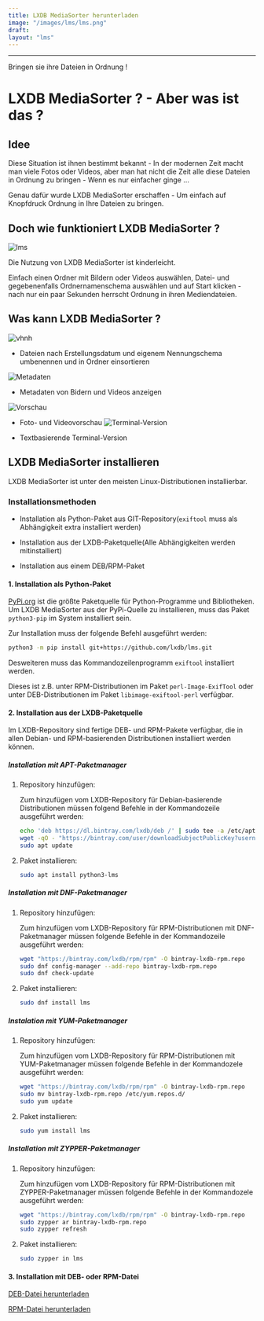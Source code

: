 ```yaml
---
title: LXDB MediaSorter herunterladen
image: "/images/lms/lms.png"
draft:
layout: "lms"
---
```


---
Bringen sie ihre Dateien in Ordnung !

# LXDB MediaSorter ? - Aber was ist das ?

## Idee

Diese Situation ist ihnen bestimmt bekannt - In der modernen Zeit macht man viele Fotos oder Videos, aber man hat nicht die Zeit alle diese Dateien in Ordnung zu bringen - Wenn es nur einfacher ginge ...

Genau dafür wurde LXDB MediaSorter erschaffen - Um einfach auf Knopfdruck Ordnung in Ihre Dateien zu bringen.

## Doch wie funktioniert LXDB MediaSorter ?

![lms](/images/lms/lms-1.png)

Die Nutzung von LXDB MediaSorter ist kinderleicht.

Einfach einen Ordner mit Bildern oder Videos auswählen, Datei- und gegebenenfalls Ordnernamenschema auswählen und auf Start klicken - nach nur ein paar Sekunden herrscht Ordnung in ihren Mediendateien.

## Was kann LXDB MediaSorter ?

![vhnh](/images/lms/vorher-nachher-bt.png)

- Dateien nach Erstellungsdatum und eigenem Nennungschema umbenennen und in Ordner einsortieren

![Metadaten](/images/lms/lms-metadata.png)

- Metadaten von Bidern und Videos anzeigen

![Vorschau](/images/lms/lms-preview.png)

- Foto- und Videovorschau
![Terminal-Version](/images/lms/lms-cli.png)

- Textbasierende Terminal-Version

## LXDB MediaSorter installieren

LXDB MediaSorter ist unter den meisten Linux-Distributionen installierbar.

### Installationsmethoden

- Installation als Python-Paket aus GIT-Repository(```exiftool``` muss als Abhängigkeit extra installiert werden)

- Installation aus der LXDB-Paketquelle(Alle Abhängigkeiten werden mitinstalliert)

- Installation aus einem DEB/RPM-Paket

#### 1. Installation als Python-Paket

[PyPi.org](https://pypi.org) ist die größte Paketquelle für Python-Programme und Bibliotheken. Um LXDB MediaSorter aus der PyPi-Quelle zu installieren, muss das Paket ```python3-pip``` im System installiert sein.

Zur Installation muss der folgende Befehl ausgeführt werden:

```bash
python3 -m pip install git+https://github.com/lxdb/lms.git
```

Desweiteren muss das Kommandozeilenprogramm `exiftool` installiert werden.

Dieses ist z.B. unter RPM-Distributionen im Paket `perl-Image-ExifTool` oder unter DEB-Distributionen im Paket `libimage-exiftool-perl` verfügbar.

#### 2. Installation aus der LXDB-Paketquelle

Im LXDB-Repository sind fertige DEB- und RPM-Pakete verfügbar, die in allen Debian- und RPM-basierenden Distributionen installiert werden können.

##### Installation mit APT-Paketmanager

1. Repository hinzufügen:

   Zum hinzufügen vom LXDB-Repository für Debian-basierende Distributionen müssen folgend Befehle in der Kommandozeile ausgeführt werden:

   ```bash
   echo 'deb https://dl.bintray.com/lxdb/deb /' | sudo tee -a /etc/apt/sources.list
   wget -qO - "https://bintray.com/user/downloadSubjectPublicKey?username=bintray" | sudo apt-key add -
   sudo apt update
   ```

2. Paket installieren:

   ```bash
   sudo apt install python3-lms
   ```

##### Installation mit DNF-Paketmanager

1. Repository hinzufügen:

   Zum hinzufügen vom LXDB-Repository für RPM-Distributionen mit DNF-Paketmanager müssen folgende Befehle in der Kommandozeile ausgeführt werden:

   ```bash
   wget "https://bintray.com/lxdb/rpm/rpm" -O bintray-lxdb-rpm.repo
   sudo dnf config-manager --add-repo bintray-lxdb-rpm.repo
   sudo dnf check-update
   ```

2. Paket installieren:

   ```bash
   sudo dnf install lms
   ```

##### Instalation mit YUM-Paketmanager

1. Repository hinzufügen:

   Zum hinzufügen vom LXDB-Repository für RPM-Distributionen mit YUM-Paketmanager müssen folgende Befehle in der Kommandozele ausgeführt werden:

   ```bash
   wget "https://bintray.com/lxdb/rpm/rpm" -O bintray-lxdb-rpm.repo
   sudo mv bintray-lxdb-rpm.repo /etc/yum.repos.d/
   sudo yum update
   ```

2. Paket installieren:

   ```bash
   sudo yum install lms
   ```

##### Installation mit ZYPPER-Paketmanager

1. Repository hinzufügen:

   Zum hinzufügen vom LXDB-Repository für RPM-Distributionen mit ZYPPER-Paketmanager müssen folgende Befehle in der Kommandozele ausgeführt werden:

   ```bash
   wget "https://bintray.com/lxdb/rpm/rpm" -O bintray-lxdb-rpm.repo
   sudo zypper ar bintray-lxdb-rpm.repo
   sudo zypper refresh
   ```

2. Paket installieren:

   ```bash
   sudo zypper in lms
   ```

#### 3. Installation mit DEB- oder RPM-Datei

[DEB-Datei herunterladen](https://dl.bintray.com/lxdb/deb/lms_2020.4_amd64.deb)

[RPM-Datei herunterladen](https://dl.bintray.com/lxdb/rpm/lms_2020.4_amd64.rpm)
